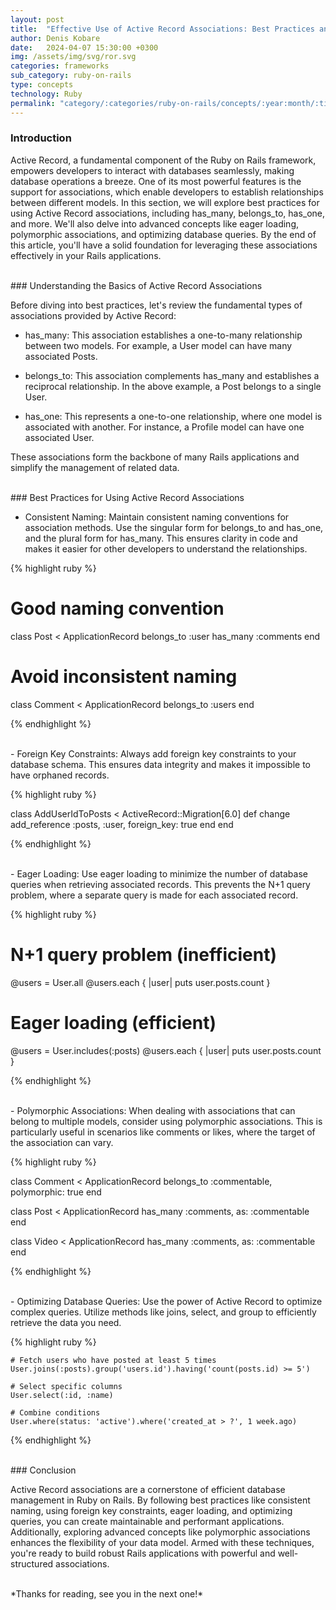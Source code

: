 ```yaml
---
layout: post
title:  "Effective Use of Active Record Associations: Best Practices and Optimization Techniques"
author: Denis Kobare
date:   2024-04-07 15:30:00 +0300
img: /assets/img/svg/ror.svg
categories: frameworks
sub_category: ruby-on-rails
type: concepts
technology: Ruby
permalink: "category/:categories/ruby-on-rails/concepts/:year:month/:title"
---
```



### Introduction

Active Record, a fundamental component of the Ruby on Rails framework, empowers 
developers to interact with databases seamlessly, making database operations a 
breeze. One of its most powerful features is the support for associations, which 
enable developers to establish relationships between different models. In this 
section, we will explore best practices for using Active Record associations, 
including <span class="badge">has_many</span>, 
<span class="badge">belongs_to</span>, <span class="badge">has_one</span>, and 
more. We'll also delve into advanced concepts like eager loading, polymorphic 
associations, and optimizing database queries. By the end of this article, 
you'll have a solid foundation for leveraging these associations effectively in 
your Rails applications.



<br>
### Understanding the Basics of Active Record Associations

Before diving into best practices, let's review the fundamental types of 
associations provided by Active Record:

- has_many: This association establishes a one-to-many relationship between two 
models. For example, a User model can have many associated Posts.

- belongs_to: This association complements has_many and establishes a reciprocal 
relationship. In the above example, a Post belongs to a single User.

- has_one: This represents a one-to-one relationship, where one model is 
associated with another. For instance, a Profile model can have one associated 
User.

These associations form the backbone of many Rails applications and simplify the 
management of related data.



<br>
### Best Practices for Using Active Record Associations

- Consistent Naming: Maintain consistent naming conventions for association 
methods. Use the singular form for belongs_to and has_one, and the plural form 
for has_many. This ensures clarity in code and makes it easier for other 
developers to understand the relationships.

{% highlight ruby %}

# Good naming convention
class Post < ApplicationRecord
  belongs_to :user
  has_many :comments
end

# Avoid inconsistent naming
class Comment < ApplicationRecord
  belongs_to :users
end

{% endhighlight %}


<br>
- Foreign Key Constraints: Always add foreign key constraints to your database 
schema. This ensures data integrity and makes it impossible to have orphaned 
records.

{% highlight ruby %}

class AddUserIdToPosts < ActiveRecord::Migration[6.0]
  def change
    add_reference :posts, :user, foreign_key: true
  end
end

{% endhighlight %}


<br>
- Eager Loading: Use eager loading to minimize the number of database queries 
when retrieving associated records. This prevents the N+1 query problem, where a 
separate query is made for each associated record.

{% highlight ruby %}

# N+1 query problem (inefficient)
@users = User.all
@users.each { |user| puts user.posts.count }

# Eager loading (efficient)
@users = User.includes(:posts)
@users.each { |user| puts user.posts.count }

{% endhighlight %}


<br>
- Polymorphic Associations: When dealing with associations that can belong to 
multiple models, consider using polymorphic associations. This is particularly 
useful in scenarios like comments or likes, where the target of the association 
can vary.

{% highlight ruby %}

class Comment < ApplicationRecord
  belongs_to :commentable, polymorphic: true
end

class Post < ApplicationRecord
  has_many :comments, as: :commentable
end

class Video < ApplicationRecord
  has_many :comments, as: :commentable
end

{% endhighlight %}


<br>
- Optimizing Database Queries: Use the power of Active Record to optimize 
complex queries. Utilize methods like joins, select, and group to efficiently 
retrieve the data you need.

{% highlight ruby %}

    # Fetch users who have posted at least 5 times
    User.joins(:posts).group('users.id').having('count(posts.id) >= 5')

    # Select specific columns
    User.select(:id, :name)

    # Combine conditions
    User.where(status: 'active').where('created_at > ?', 1 week.ago)

{% endhighlight %}



<br>
### Conclusion

Active Record associations are a cornerstone of efficient database management in 
Ruby on Rails. By following best practices like consistent naming, using foreign 
key constraints, eager loading, and optimizing queries, you can create 
maintainable and performant applications. Additionally, exploring advanced 
concepts like polymorphic associations enhances the flexibility of your data 
model. Armed with these techniques, you're ready to build robust Rails 
applications with powerful and well-structured associations.



<br>
*Thanks for reading, see you in the next one!*
